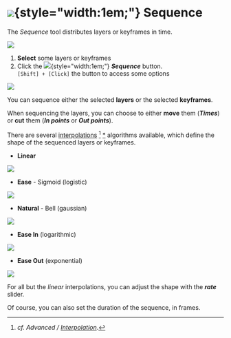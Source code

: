 # ![](../../img/duik/icons/sequencer.svg){style="width:1em;"} Sequence

The *Sequence* tool distributes layers or keyframes in time.

![](../../img/duik/animation/sequence-linear.png)

1. **Select** some layers or keyframes
2. Click the ![](../../img/duik/icons/sequencer.svg){style="width:1em;"} ***Sequence*** button.  
    `[Shift] + [Click]` the button to access some options

![](../../img/duik/animation/sequence.png)

You can sequence either the selected **layers** or the selected **keyframes**.

When sequencing the layers, you can choose to either **move** them (***Times***) or **cut** them (***In points*** or ***Out points***).

There are several [interpolations](../../advanced/interpolation.md)&nbsp;[^interpo]&nbsp;[*](../../misc/glossary.md) algorithms available, which define the shape of the sequenced layers or keyframes.

[^interpo]: *cf. Advanced / [Interpolation](../../advanced/interpolation.md)*.

- **Linear**

![](../../img/duik/animation/sequence-linear.png)

- **Ease** - Sigmoid (logistic)

![](../../img/duik/animation/sequence-sigmoid.png)

- **Natural** - Bell (gaussian)

![](../../img/duik/animation/sequence-gaussian.png)

- **Ease In** (logarithmic)

![](../../img/duik/animation/sequence-easin.png)

- **Ease Out** (exponential)

![](../../img/duik/animation/sequence-easout.png)

For all but the *linear* interpolations, you can adjust the shape with the ***rate*** slider.

Of course, you can also set the duration of the sequence, in frames.